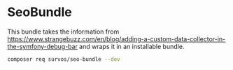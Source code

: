 # SeoBundle

This bundle takes the information from https://www.strangebuzz.com/en/blog/adding-a-custom-data-collector-in-the-symfony-debug-bar and wraps it in an installable bundle.

```bash
composer req survos/seo-bundle --dev
```

